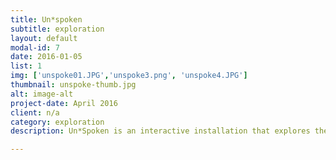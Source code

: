```yaml
---
title: Un*spoken
subtitle: exploration
layout: default
modal-id: 7
date: 2016-01-05
list: 1
img: ['unspoke01.JPG','unspoke3.png', 'unspoke4.JPG']
thumbnail: unspoke-thumb.jpg
alt: image-alt
project-date: April 2016
client: n/a
category: exploration
description: Un*Spoken is an interactive installation that explores the contrasts between laughter and crying and how these non-language based utterances relate to the emotional responses that arise when one hears music. Emotions compel us and create a universal phenomenon in which we understand and relate to others. Using project-driven research and by translating a database of such sounds into music that can be played back, the piece allows the audience to come to their own conclusions and comparisons. Un*Spoken was created by transcribing audio into dot compositions that can be played through a music box. Because these emotions are so similar, they can easily be misinterpreted but when these non-verbal methods of communication are stripped and transcribed, the potential for an emotional vocabulary is reestablished.<p><p style="color:#95a5a6;"><i>Collaborative work with <a href="http://meganprycedesigns.com">Megan Pryce</i></a></p>

---
```

